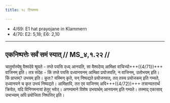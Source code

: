 ```yaml
---
title: १८ टिप्पणयः

---
```

- 4/69: E1 hat prayojane in Klammern
- 4/70: E2: 5,18; E6: 2,10

____________________________________________


## एकनिष्पत्तेः सर्वं समं स्यात् // MS_४,१.२२ //

चातुर्मास्येषु वैश्वदेवे श्रूयते - तप्ते पयसि दध्य् आनयति, सा वैश्वदेव्य् आमिक्षा वाचिभ्यो+++({4/71})+++ वाजिनम् इति। तत्र संदेहः - किं तप्ते पयसि दध्यानयनम् आमिक्षा प्रयोजयति, न वाजिनम्, उतोभयम् इति। किं प्राप्तम्? उभयम् इति। कुतः? यस्मिन् कृते, यन् निष्पद्यते प्रयोजनवत्, तत् तस्य प्रयोजकम् इति गम्यते, दध्यानयने च कृत उभयं निष्पद्यते। आमिक्षापि, तत एव याजिनम् अपि+++({4/72})+++ तत्रान्यतरार्थं क्रियेत, यदि विनिगमनायां हेतुर् भवेत्। अगम्यमाने विशेष उभयार्थम् आनयनम् इति गम्यते। तस्माद् एकासाव् उभाभ्याम् अपि प्रयोजिता निष्पत्तिर् इति।
